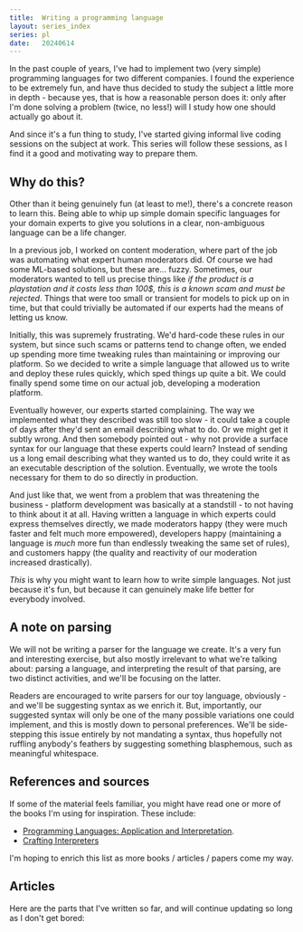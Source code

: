 ```yaml
---
title:  Writing a programming language
layout: series_index
series: pl
date:   20240614
---
```


In the past couple of years, I've had to implement two (very simple) programming languages for two different companies. I found the experience to be extremely fun, and have thus decided to study the subject a little more in depth - because yes, that is how a reasonable person does it: only after I'm done solving a problem (twice, no less!) will I study how one should actually go about it.

And since it's a fun thing to study, I've started giving informal live coding sessions on the subject at work. This series will follow these sessions, as I find it a good and motivating way to prepare them.

## Why do this?

Other than it being genuinely fun (at least to me!), there's a concrete reason to learn this. Being able to whip up simple domain specific languages for your domain experts to give you solutions in a clear, non-ambiguous language can be a life changer.

In a previous job, I worked on content moderation, where part of the job was automating what expert human moderators did. Of course we had some ML-based solutions, but these are... fuzzy. Sometimes, our moderators wanted to tell us precise things like _if the product is a playstation and it costs less than 100$, this is a known scam and must be rejected_. Things that were too small or transient for models to pick up on in time, but that could trivially be automated if our experts had the means of letting us know.

Initially, this was supremely frustrating. We'd hard-code these rules in our system, but since such scams or patterns tend to change often, we ended up spending more time tweaking rules than maintaining or improving our platform. So we decided to write a simple language that allowed us to write and deploy these rules quickly, which sped things up quite a bit. We could finally spend some time on our actual job, developing a moderation platform.

Eventually however, our experts started complaining. The way we implemented what they described was still too slow - it could take a couple of days after they'd sent an email describing what to do. Or we might get it subtly wrong. And then somebody pointed out - why not provide a surface syntax for our language that these experts could learn? Instead of sending us a long email describing what they wanted us to do, they could write it as an executable description of the solution. Eventually, we wrote the tools necessary for them to do so directly in production.

And just like that, we went from a problem that was threatening the business - platform development was basically at a standstill - to not having to think about it at all. Having written a language in which experts could express themselves directly, we made moderators happy (they were much faster and felt much more empowered), developers happy (maintaining a language is _much_ more fun than endlessly tweaking the same set of rules), and customers happy (the quality and reactivity of our moderation increased drastically).

_This_ is why you might want to learn how to write simple languages. Not just because it's fun, but because it can genuinely make life better for everybody involved.

## A note on parsing

We will not be writing a parser for the language we create. It's a very fun and interesting exercise, but also mostly irrelevant to what we're talking about: parsing a language, and interpreting the result of that parsing, are two distinct activities, and we'll be focusing on the latter.

Readers are encouraged to write parsers for our toy language, obviously - and we'll be suggesting syntax as we enrich it. But, importantly, our suggested syntax will only be one of the many possible variations one could implement, and this is mostly down to personal preferences. We'll be side-stepping this issue entirely by not mandating a syntax, thus hopefully not ruffling anybody's feathers by suggesting something blasphemous, such as meaningful whitespace.

## References and sources

If some of the material feels familiar, you might have read one or more of the books I'm using for inspiration. These include:
- [Programming Languages: Application and Interpretation](https://www.plai.org/).
- [Crafting Interpreters](https://craftinginterpreters.com/)

I'm hoping to enrich this list as more books / articles / papers come my way.

## Articles

Here are the parts that I've written so far, and will continue updating so long as I don't get bored:
